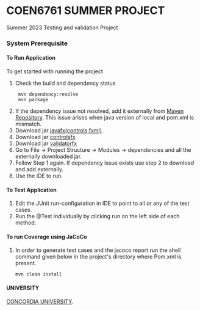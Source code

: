 # COEN6761 SUMMER PROJECT
Summer 2023 Testing and validation Project
### System Prerequisite

#### To Run Application
To get started with running the project

1. Check the build and dependency status
   ```shell
    mvn dependency:resolve
    mvn package
   ```
2. If the dependency issue not resolved, add it externally from [Maven Repository](https://mvnrepository.com/). This issue arises when java version of local and pom.xml is mismatch.
3. Download jar [javafx(controls,fxml)](https://gluonhq.com/products/javafx/).
4. Download jar [controlsfx](https://mvnrepository.com/artifact/org.controlsfx/controlsfx/11.1.0)
5. Download jar [validatorfx](https://mvnrepository.com/artifact/net.synedra/validatorfx/0.1.13)
6. Go to File -> Project Structure -> Modules -> dependencies and all the externally downloaded jar.
7. Follow Step 1 again. If dependency issue exists use step 2 to download and add externally.
8. Use the IDE to run.

#### To Test Application

1. Edit the JUnit run-configuration in IDE to point to all or any of the test cases.
2. Run the @Test individually by clicking run on the left side of each method.

#### To run Coverage using JaCoCo
1. In order to generate test cases and the jacoco report run the shell command given below in the project's directory where Pom.xml is present.
    ```shell
    mvn clean install
   ```  

#### UNIVERSITY
[CONCORDIA UNIVERSITY](https://www.concordia.ca/).
